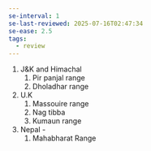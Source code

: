 ```yaml
---
se-interval: 1
se-last-reviewed: 2025-07-16T02:47:34
se-ease: 2.5
tags:
  - review
---
```

1. J&K and Himachal
	1. Pir panjal range
	2. Dholadhar range
2. U.K
	1. Massouire range
	2. Nag tibba
	3. Kumaun range
3. Nepal - 
	1. Mahabharat Range